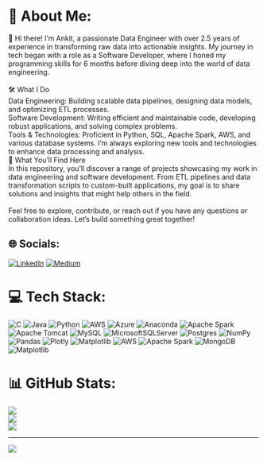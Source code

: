 # 💫 About Me:
👋 Hi there! I’m Ankit, a passionate Data Engineer with over 2.5 years of experience in transforming raw data into actionable insights. My journey in tech began with a role as a Software Developer, where I honed my programming skills for 6 months before diving deep into the world of data engineering.<br><br>🛠️ What I Do<br>Data Engineering: Building scalable data pipelines, designing data models, and optimizing ETL processes.<br>Software Development: Writing efficient and maintainable code, developing robust applications, and solving complex problems.<br>Tools & Technologies: Proficient in Python, SQL, Apache Spark, AWS, and various database systems. I’m always exploring new tools and technologies to enhance data processing and analysis.<br>🌟 What You’ll Find Here<br>In this repository, you’ll discover a range of projects showcasing my work in data engineering and software development. From ETL pipelines and data transformation scripts to custom-built applications, my goal is to share solutions and insights that might help others in the field.<br><br>Feel free to explore, contribute, or reach out if you have any questions or collaboration ideas. Let’s build something great together!


## 🌐 Socials:
[![LinkedIn](https://img.shields.io/badge/LinkedIn-%230077B5.svg?logo=linkedin&logoColor=white)](https://www.linkedin.com/in/ankit7480/) [![Medium](https://img.shields.io/badge/Medium-12100E?logo=medium&logoColor=white)](https://medium.com/@ankit7480) 

# 💻 Tech Stack:
![C](https://img.shields.io/badge/c-%2300599C.svg?style=for-the-badge&logo=c&logoColor=white) ![Java](https://img.shields.io/badge/java-%23ED8B00.svg?style=for-the-badge&logo=openjdk&logoColor=white) ![Python](https://img.shields.io/badge/python-3670A0?style=for-the-badge&logo=python&logoColor=ffdd54) ![AWS](https://img.shields.io/badge/AWS-%23FF9900.svg?style=for-the-badge&logo=amazon-aws&logoColor=white) ![Azure](https://img.shields.io/badge/azure-%230072C6.svg?style=for-the-badge&logo=microsoftazure&logoColor=white) ![Anaconda](https://img.shields.io/badge/Anaconda-%2344A833.svg?style=for-the-badge&logo=anaconda&logoColor=white) ![Apache Spark](https://img.shields.io/badge/Apache%20Spark-FDEE21?style=for-the-badge&logo=apachespark&logoColor=black) ![Apache Tomcat](https://img.shields.io/badge/apache%20tomcat-%23F8DC75.svg?style=for-the-badge&logo=apache-tomcat&logoColor=black) ![MySQL](https://img.shields.io/badge/mysql-4479A1.svg?style=for-the-badge&logo=mysql&logoColor=white) ![MicrosoftSQLServer](https://img.shields.io/badge/Microsoft%20SQL%20Server-CC2927?style=for-the-badge&logo=microsoft%20sql%20server&logoColor=white) ![Postgres](https://img.shields.io/badge/postgres-%23316192.svg?style=for-the-badge&logo=postgresql&logoColor=white) ![NumPy](https://img.shields.io/badge/numpy-%23013243.svg?style=for-the-badge&logo=numpy&logoColor=white) ![Pandas](https://img.shields.io/badge/pandas-%23150458.svg?style=for-the-badge&logo=pandas&logoColor=white) ![Plotly](https://img.shields.io/badge/Plotly-%233F4F75.svg?style=for-the-badge&logo=plotly&logoColor=white) ![Matplotlib](https://img.shields.io/badge/Matplotlib-%23ffffff.svg?style=for-the-badge&logo=Matplotlib&logoColor=black) ![AWS](https://img.shields.io/badge/AWS-%23FF9900.svg?style=for-the-badge&logo=amazon-aws&logoColor=white) ![Apache Spark](https://img.shields.io/badge/Apache%20Spark-FDEE21?style=for-the-badge&logo=apachespark&logoColor=black) ![MongoDB](https://img.shields.io/badge/MongoDB-%234ea94b.svg?style=for-the-badge&logo=mongodb&logoColor=white) ![Matplotlib](https://img.shields.io/badge/Matplotlib-%23ffffff.svg?style=for-the-badge&logo=Matplotlib&logoColor=black)
# 📊 GitHub Stats:
![](https://github-readme-stats.vercel.app/api?username=ankit7480&theme=dark&hide_border=false&include_all_commits=false&count_private=false)<br/>
![](https://github-readme-streak-stats.herokuapp.com/?user=ankit7480&theme=dark&hide_border=false)<br/>
![](https://github-readme-stats.vercel.app/api/top-langs/?username=ankit7480&theme=dark&hide_border=false&include_all_commits=false&count_private=false&layout=compact)

---
[![](https://visitcount.itsvg.in/api?id=ankit7480&icon=0&color=0)](https://visitcount.itsvg.in)

<!-- Proudly created with GPRM ( https://gprm.itsvg.in ) -->
